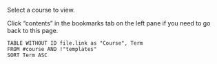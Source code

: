 Select a course to view.

Click “contents” in the bookmarks tab on the left pane if you need to go back to this page.

```dataview
TABLE WITHOUT ID file.link as "Course", Term 
FROM #course AND !"templates"
SORT Term ASC
```